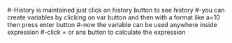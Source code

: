 #-History is maintained just click on history button to see history
#-you can create variables by clicking on var button and then with a format like a=10 then press enter button
#-now the variable can be used anywhere inside expression 
#-click =  or ans button to calculate the expression